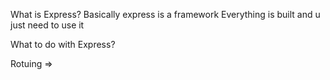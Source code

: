 What is Express?
Basically express is a framework
Everything is built and u just need to use it


What to do with Express?

Rotuing =>
